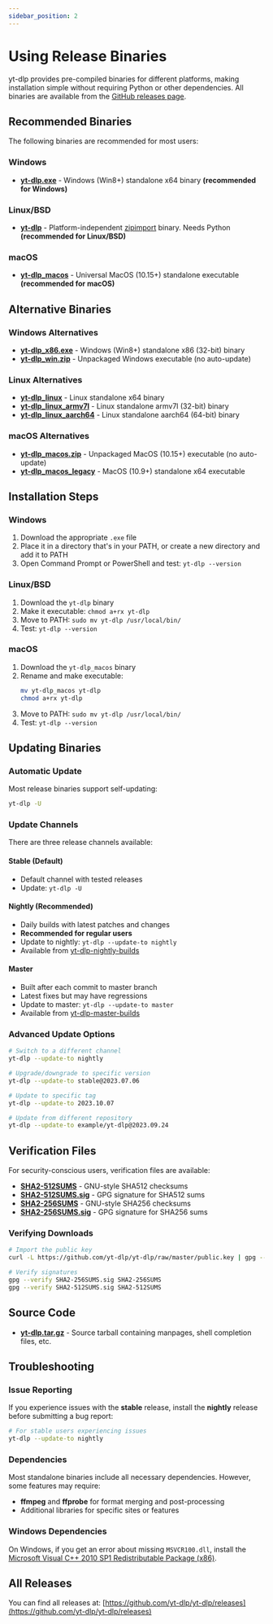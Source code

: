 ```yaml
---
sidebar_position: 2
---
```


# Using Release Binaries

yt-dlp provides pre-compiled binaries for different platforms, making installation simple without requiring Python or other dependencies. All binaries are available from the [GitHub releases page](https://github.com/yt-dlp/yt-dlp/releases).

## Recommended Binaries

The following binaries are recommended for most users:

### Windows

- **[yt-dlp.exe](https://github.com/yt-dlp/yt-dlp/releases/latest/download/yt-dlp.exe)** - Windows (Win8+) standalone x64 binary **(recommended for Windows)**

### Linux/BSD

- **[yt-dlp](https://github.com/yt-dlp/yt-dlp/releases/latest/download/yt-dlp)** - Platform-independent [zipimport](https://docs.python.org/3/library/zipimport.html) binary. Needs Python **(recommended for Linux/BSD)**

### macOS

- **[yt-dlp_macos](https://github.com/yt-dlp/yt-dlp/releases/latest/download/yt-dlp_macos)** - Universal MacOS (10.15+) standalone executable **(recommended for macOS)**

## Alternative Binaries

### Windows Alternatives

- **[yt-dlp_x86.exe](https://github.com/yt-dlp/yt-dlp/releases/latest/download/yt-dlp_x86.exe)** - Windows (Win8+) standalone x86 (32-bit) binary
- **[yt-dlp_win.zip](https://github.com/yt-dlp/yt-dlp/releases/latest/download/yt-dlp_win.zip)** - Unpackaged Windows executable (no auto-update)

### Linux Alternatives

- **[yt-dlp_linux](https://github.com/yt-dlp/yt-dlp/releases/latest/download/yt-dlp_linux)** - Linux standalone x64 binary
- **[yt-dlp_linux_armv7l](https://github.com/yt-dlp/yt-dlp/releases/latest/download/yt-dlp_linux_armv7l)** - Linux standalone armv7l (32-bit) binary
- **[yt-dlp_linux_aarch64](https://github.com/yt-dlp/yt-dlp/releases/latest/download/yt-dlp_linux_aarch64)** - Linux standalone aarch64 (64-bit) binary

### macOS Alternatives

- **[yt-dlp_macos.zip](https://github.com/yt-dlp/yt-dlp/releases/latest/download/yt-dlp_macos.zip)** - Unpackaged MacOS (10.15+) executable (no auto-update)
- **[yt-dlp_macos_legacy](https://github.com/yt-dlp/yt-dlp/releases/latest/download/yt-dlp_macos_legacy)** - MacOS (10.9+) standalone x64 executable

## Installation Steps

### Windows

1. Download the appropriate `.exe` file
2. Place it in a directory that's in your PATH, or create a new directory and add it to PATH
3. Open Command Prompt or PowerShell and test: `yt-dlp --version`

### Linux/BSD

1. Download the `yt-dlp` binary
2. Make it executable: `chmod a+rx yt-dlp`
3. Move to PATH: `sudo mv yt-dlp /usr/local/bin/`
4. Test: `yt-dlp --version`

### macOS

1. Download the `yt-dlp_macos` binary
2. Rename and make executable:
   ```bash
   mv yt-dlp_macos yt-dlp
   chmod a+rx yt-dlp
   ```
3. Move to PATH: `sudo mv yt-dlp /usr/local/bin/`
4. Test: `yt-dlp --version`

## Updating Binaries

### Automatic Update

Most release binaries support self-updating:

```bash
yt-dlp -U
```

### Update Channels

There are three release channels available:

#### Stable (Default)

- Default channel with tested releases
- Update: `yt-dlp -U`

#### Nightly (Recommended)

- Daily builds with latest patches and changes
- **Recommended for regular users**
- Update to nightly: `yt-dlp --update-to nightly`
- Available from [yt-dlp-nightly-builds](https://github.com/yt-dlp/yt-dlp-nightly-builds/releases)

#### Master

- Built after each commit to master branch
- Latest fixes but may have regressions
- Update to master: `yt-dlp --update-to master`
- Available from [yt-dlp-master-builds](https://github.com/yt-dlp/yt-dlp-master-builds/releases)

### Advanced Update Options

```bash
# Switch to a different channel
yt-dlp --update-to nightly

# Upgrade/downgrade to specific version
yt-dlp --update-to stable@2023.07.06

# Update to specific tag
yt-dlp --update-to 2023.10.07

# Update from different repository
yt-dlp --update-to example/yt-dlp@2023.09.24
```

## Verification Files

For security-conscious users, verification files are available:

- **[SHA2-512SUMS](https://github.com/yt-dlp/yt-dlp/releases/latest/download/SHA2-512SUMS)** - GNU-style SHA512 checksums
- **[SHA2-512SUMS.sig](https://github.com/yt-dlp/yt-dlp/releases/latest/download/SHA2-512SUMS.sig)** - GPG signature for SHA512 sums
- **[SHA2-256SUMS](https://github.com/yt-dlp/yt-dlp/releases/latest/download/SHA2-256SUMS)** - GNU-style SHA256 checksums
- **[SHA2-256SUMS.sig](https://github.com/yt-dlp/yt-dlp/releases/latest/download/SHA2-256SUMS.sig)** - GPG signature for SHA256 sums

### Verifying Downloads

```bash
# Import the public key
curl -L https://github.com/yt-dlp/yt-dlp/raw/master/public.key | gpg --import

# Verify signatures
gpg --verify SHA2-256SUMS.sig SHA2-256SUMS
gpg --verify SHA2-512SUMS.sig SHA2-512SUMS
```

## Source Code

- **[yt-dlp.tar.gz](https://github.com/yt-dlp/yt-dlp/releases/latest/download/yt-dlp.tar.gz)** - Source tarball containing manpages, shell completion files, etc.

## Troubleshooting

### Issue Reporting

If you experience issues with the **stable** release, install the **nightly** release before submitting a bug report:

```bash
# For stable users experiencing issues
yt-dlp --update-to nightly
```

### Dependencies

Most standalone binaries include all necessary dependencies. However, some features may require:

- **ffmpeg** and **ffprobe** for format merging and post-processing
- Additional libraries for specific sites or features

### Windows Dependencies

On Windows, if you get an error about missing `MSVCR100.dll`, install the [Microsoft Visual C++ 2010 SP1 Redistributable Package (x86)](https://download.microsoft.com/download/1/6/5/165255E7-1014-4D0A-B094-B6A430A6BFFC/vcredist_x86.exe).

## All Releases

You can find all releases at: [https://github.com/yt-dlp/yt-dlp/releases](https://github.com/yt-dlp/yt-dlp/releases)
